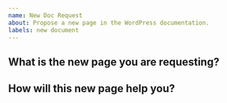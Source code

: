 ```yaml
---
name: New Doc Request
about: Propose a new page in the WordPress documentation.
labels: new document
---
```


## What is the new page you are requesting?
<!--
Please describe the new page that you are requesting.
-->

## How will this new page help you?
<!--
Please describe how this page will help you. 
-->


